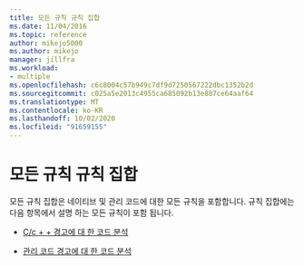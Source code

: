 ```yaml
---
title: 모든 규칙 규칙 집합
ms.date: 11/04/2016
ms.topic: reference
author: mikejo5000
ms.author: mikejo
manager: jillfra
ms.workload:
- multiple
ms.openlocfilehash: c6c8004c57b949c7df9d7250567222dbc1352b2d
ms.sourcegitcommit: c025a5e2013c4955ca685092b13e887ce64aaf64
ms.translationtype: MT
ms.contentlocale: ko-KR
ms.lasthandoff: 10/02/2020
ms.locfileid: "91659155"
---
```

# <a name="all-rules-rule-set"></a>모든 규칙 규칙 집합

모든 규칙 집합은 네이티브 및 관리 코드에 대한 모든 규칙을 포함합니다. 규칙 집합에는 다음 항목에서 설명 하는 모든 규칙이 포함 됩니다.

- [C/c + + 경고에 대 한 코드 분석](/cpp/code-quality/code-analysis-for-c-cpp-warnings)

- [관리 코드 경고에 대 한 코드 분석](/dotnet/fundamentals/code-analysis/quality-rules/index)
